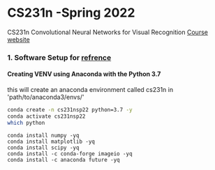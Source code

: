 # CS231n -Spring 2022
CS231n Convolutional Neural Networks for Visual Recognition [Course website](http://cs231n.stanford.edu/index.html#coursework) 



### 1. Software Setup for [refrence](https://cs231n.github.io/setup-instructions/)
#### Creating VENV using Anaconda with the Python 3.7
this will create an anaconda environment
called cs231n in 'path/to/anaconda3/envs/'

```sh
conda create -n cs231nsp22 python=3.7 -y
conda activate cs231nsp22
which python
```

```
conda install numpy -yq
conda install matplotlib -yq
conda install scipy -yq
conda install -c conda-forge imageio -yq
conda install -c anaconda future -yq
```

